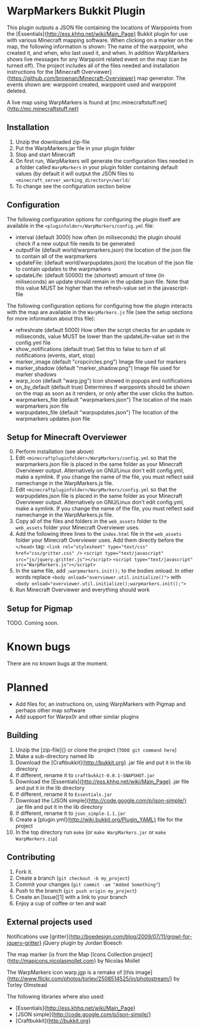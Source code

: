 WarpMarkers Bukkit Plugin
=========================

This plugin outputs a JSON file containing the locations of Warppoints
from the [Essentials]{http://ess.khhq.net/wiki/Main_Page} Bukkit
plugin for use with various Minecraft mapping software. When clicking
on a marker on the map, the following information is shown: The name
of the warppoint, who created it, and when, who last used it, and
when. In addition WarpMarkers shows live messages for any Warppoint
related event on the map (can be turned off). The project includes all
of the files needed and installation instructions for the [Minecraft
Overviewer]{https://github.com/brownan/Minecraft-Overviewer} map
generator. The events shown are: warppoint created, warppoint used and
warppoint deleted.

A live map using WarpMarkers is found at
[mc.minecraftstuff.net]{http://mc.minecraftstuff.net}

Installation
------------

1. Unzip the downloaded zip-file
2. Put the WarpMarkers.jar file in your plugin folder
3. Stop and start Minecraft
4. On first run, WarpMarkers will generate the configuration files
needed in a folder called `WarpMarkers` in your plugin folder
containing default values (by default it will output the JSON
files to `<minecraft_server_working_directory>/world/`
5. To change see the configuration section below

Configuration
-------------

The following configuration options for configuring the plugin itself
are available in the `<pluginfolder>/WarpMarkers/config.yml` file:

* interval (default 3000) how often (in miliseconds) the plugin should
  check if a new output file needs to be generated
* outputFile (default world/warpmarkers.json) the location of the json
  file to contain all of the warpmarkers
* updateFile: (default world/warpupdates.json) the location of the
  json file to contain updates to the warpmarkers
* updateLife: (default 50000) the (shortest) amount of time (in
  miliseconds) an update should remain in the update json file. Note
  that this value MUST be higher than the refresh-value set in the
  javascript-file

The following configuration options for configuring how the plugin
interacts with the map are available in the `WarpMarkers.js` file (see
the setup sections for more information about this file):

* refreshrate (default 5000) How often the script checks for an update
  in miliseconds, value MUST be lower than the updateLife-value set
  in the config.yml file
* show_notifications (default true) Set this to false to turn of all
  notifications (events, start, stop)
* marker_image (default "cropcircles.png") Image file used for markers
* marker_shadow (default "marker_shadow.png") Image file used for
  marker shadows
* warp_icon (default "warp.jpg") Icon showed in popups and
  notifications
* on_by_default (default true) Determines if warppoints should be
  shown on the map as soon as it renders, or only after the user
  clicks the button.
* warpmarkers_file (default "warpmarkers.json") The location of the
  main warpmarkers json file
* warpupdates_file (default "warpupdates.json") The location of the
  warpmarkers updates json file

Setup for Minecraft Overviewer
------------------------------

0. Perform installation (see above)
1. Edit `<minecraftpluginfolder>/WarpMarkers/config.yml` so that the
warpmarkers.json file is placed in the same folder as your Minecraft
Overviewer output. Alternatively on GNU/Linux don't edit config.yml,
make a symlink. If you change the name of the file, you must reflect
said namechange in the WarpMarkers.js file.
2. Edit `<minecraftpluginfolder>/WarpMarkers/config.yml` so that the
warpupdates.json file is placed in the same folder as your Minecraft
Overviewer output. Alternatively on GNU/Linux don't edit config.yml,
make a symlink. If you change the name of the file, you must reflect
said namechange in the WarpMarkers.js file.
3. Copy all of the files and folders in the `web_assets` folder to the
`web_assets` folder your Minecraft Overviewer uses.
4. Add the following three lines to the `index.html` file in the
`web_assets` folder your Minecraft Overviewer uses. Add them directly
before the `</head>` tag:
`<link rel="stylesheet" type="text/css" href="css/gritter.css" />`
`<script type="text/javascript" src="js/jquery.gritter.js"></script>`
`<script type="text/javascript" src="WarpMarkers.js"></script>`	
5. In the same file, add `;warpmarkers.init();` to the bodies
onload. In other words replace
`<body onload="overviewer.util.initialize()">` with
`<body onload="overviewer.util.initialize();warpmarkers.init();">`
6. Run Minecraft Overviewer and everything should work

Setup for Pigmap
----------------

TODO. Coming soon. 

Known bugs
==========

There are no known bugs at the moment.

Planned
=======

* Add files for, an instructions on, using WarpMarkers with Pigmap and
  perhaps other map software
* Add support for Warpx0r and other similar plugins

Building
--------

1. Unzip the [zip-file]{} or clone the project (`TODO git command
here`)
2. Make a sub-directory named lib
3. Download the [Craftbukkit]{http://bukkit.org} .jar file and put it in the lib
directory
4. If different, rename it to `craftbukkit-0.0.1-SNAPSHOT.jar`
5. Download the [Essentials]{http://ess.khhq.net/wiki/Main_Page} .jar
file and put it in the lib directory
6. If different, rename it to `Essentials.jar`
7. Download the [JSON simple]{http://code.google.com/p/json-simple/}
.jar file and put it in the lib directory
8. If different, rename it to `json_simple-1.1.jar`
9. Create a [plugin.yml]{http://wiki.bukkit.org/Plugin_YAML} file for
the project
10. In the top directory run `make` (or `make WarpMarkers.jar` or `make
WarpMarkers.zip`)

Contributing
------------

1. Fork it.
2. Create a branch (`git checkout -b my_project`)
3. Commit your changes (`git commit -am "Added Something"`)
4. Push to the branch (`git push origin my_project`)
5. Create an [Issue][1] with a link to your branch
6. Enjoy a cup of coffee or ten and wait

External projects used
----------------------

Notifications use
[gritter]{http://boedesign.com/blog/2009/07/11/growl-for-jquery-gritter}
jQuery plugin by Jordan Boesch 

The map marker (is from the Map [Icons Collection
project]{http://mapicons.nicolasmollet.com} by Nicolas Mollet 

The WarpMarkers icon warp.jgp is a remake of [this
image]{http://www.flickr.com/photos/torley/2508514525/in/photostream/}
by Torley Olmstead

The following libraries where also used:
* [Essentials]{http://ess.khhq.net/wiki/Main_Page}
* [JSON simple]{http://code.google.com/p/json-simple/}
* [Craftbukkit]{http://bukkit.org}
